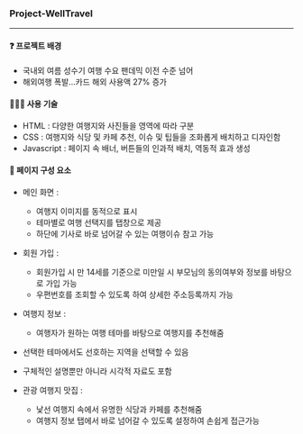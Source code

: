 ### Project-WellTravel
---


#### ❓ 프로젝트 배경
- 국내외 여름 성수기 여행 수요 팬데믹 이전 수준 넘어
- 해외여행 폭발…카드 해외 사용액 27% 증가


#### 🧙🏻‍♂️ 사용 기술
- HTML : 다양한 여행지와 사진들을 영역에 따라 구분
- CSS : 여행지와 식당 및 카페 추천, 이슈 및 팁들을 조화롭게 배치하고 디자인함
- Javascript : 페이지 속 배너, 버튼들의 인과적 배치, 역동적 효과 생성


#### 🧩 페이지 구성 요소
- 메인 화면 :
  - 여행지 이미지를 동적으로 표시
  - 테마별로 여행 선택지를 탭창으로 제공
  - 하단에 기사로 바로 넘어갈 수 있는 여행이슈 참고 가능

- 회원 가입 :
  - 회원가입 시 만 14세를 기준으로 미만일 시 부모님의 동의여부와 정보를 바탕으로 가입 가능 
  - 우편번호를 조회할 수 있도록 하여 상세한 주소등록까지 가능

- 여행지 정보 :
  - 여행자가 원하는 여행 테마를 바탕으로 여행지를 추천해줌
- 선택한 테마에서도 선호하는 지역을 선택할 수 있음 
- 구체적인 설명뿐만 아니라 시각적 자료도 포함

- 관광 여행지 맛집 :
  - 낯선 여행지 속에서 유명한 식당과 카페를 추천해줌
  - 여행지 정보 탭에서 바로 넘어갈 수 있도록 설정하여 손쉽게 접근가능
 

